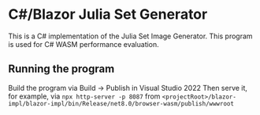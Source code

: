 #  C#/Blazor Julia Set Generator

This is a C# implementation of the Julia Set Image Generator.
This program is used for C# WASM  performance evaluation.


## Running the program

Build the program via Build -> Publish in Visual Studio 2022
Then serve it, for example, via `npx http-server -p 8087` from `<projectRoot>/blazor-impl/blazor-impl/bin/Release/net8.0/browser-wasm/publish/wwwroot`
